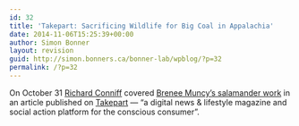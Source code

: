 ```yaml
---
id: 32
title: 'Takepart: Sacrificing Wildlife for Big Coal in Appalachia'
date: 2014-11-06T15:25:39+00:00
author: Simon Bonner
layout: revision
guid: http://simon.bonners.ca/bonner-lab/wpblog/?p=32
permalink: /?p=32
---
```

On October 31 <span class="byline author tp4-author-full"><span class="byline-author"><a class="tplinkpos" href="http://www.takepart.com/author/richard-conniff" rel="author" name="&lpos=Author Full Bio Link">Richard Conniff</a></span></span> covered [Brenee Muncy&#8217;s salamander work](http://simon.bonners.ca/bonner-lab/wpblog/?p=29 "Mountaintop Removal Mining Reduces Stream Salamander Occupancy and Richness in Southeastern Kentucky (USA) Biological Conservation") in an article published on [Takepart](http://www.takepart.com/) &#8212; &#8220;a digital news & lifestyle magazine and social action platform for the conscious consumer&#8221;.

&nbsp;